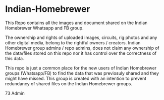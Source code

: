 # Indian-Homebrewer
This Repo contains all the images and document shared on the Indian Homebrewer Whatsapp and FB group. 

The ownership and rights of uploaded images, circuits, rig photos and any other digital media, belong to the rightful 
owners / creators. Indian Homebrewer group admins / repo admins, does not claim any ownership of the data/files stored 
on this repo nor it has control over the correctness of this data.

This repo is just a common place for the new users of Indian Homebrewer groups (Whatsapp/FB) to find the data that was 
previosuly shared and they might have missed. This group is created with an intention to prevent redundancy of shared 
files on the Indian Homebrewer groups.

73
Admin

